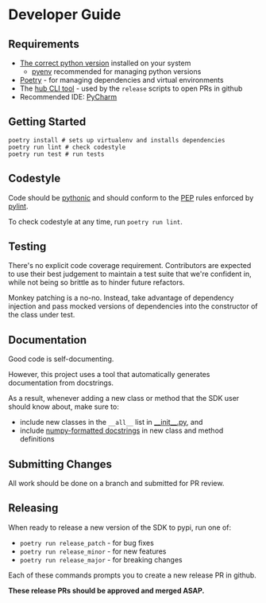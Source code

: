 # Developer Guide

## Requirements
* [The correct python version](../../.python-version) installed on your system
  * [pyenv](https://github.com/pyenv/pyenv#installation) recommended for managing python versions
* [Poetry](https://python-poetry.org/docs/) - for managing dependencies and virtual environments
* The [hub CLI tool](https://github.com/github/hub#installation) - used by the `release` scripts to open PRs in github
* Recommended IDE: [PyCharm](https://www.jetbrains.com/pycharm/download/)

## Getting Started
```shell
poetry install # sets up virtualenv and installs dependencies
poetry run lint # check codestyle
poetry run test # run tests
```

## Codestyle
Code should be [pythonic](https://docs.python-guide.org/writing/style/) and should conform to the
[PEP](https://peps.python.org/pep-0008/) rules enforced by
[pylint](https://pypi.org/project/pylint/).

To check codestyle at any time, run `poetry run lint`.

## Testing
There's no explicit code coverage requirement. Contributors are expected to use their best judgement to maintain a test
suite that we're confident in, while not being so brittle as to hinder future refactors.

Monkey patching is a no-no. Instead, take advantage of dependency injection and pass mocked versions of dependencies
into the constructor of the class under test.

## Documentation
Good code is self-documenting.

However, this project uses a tool that automatically generates documentation from
docstrings.

As a result, whenever adding a new class or method that the SDK user should know about, make sure to:
* include new classes in the `__all__` list in [\_\_init\_\_.py](../../tastytrade_sdk/__init__.py), and
* include [numpy-formatted docstrings](https://numpydoc.readthedocs.io/en/latest/format.html) in new class and method
  definitions

## Submitting Changes
All work should be done on a branch and submitted for PR review.

## Releasing
When ready to release a new version of the SDK to pypi, run one of:
* `poetry run release_patch` - for bug fixes
* `poetry run release_minor` - for new features
* `poetry run release_major` - for breaking changes

Each of these commands prompts you to create a new release PR in github.

**These release PRs should be approved and merged ASAP.**
